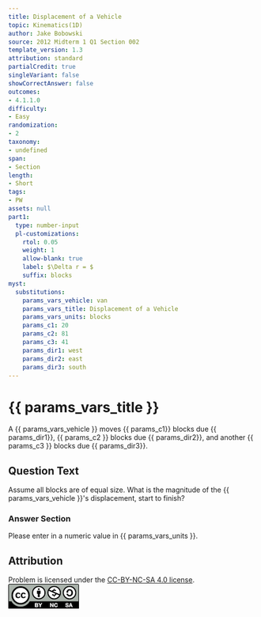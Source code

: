```yaml
---
title: Displacement of a Vehicle
topic: Kinematics(1D)
author: Jake Bobowski
source: 2012 Midterm 1 Q1 Section 002
template_version: 1.3
attribution: standard
partialCredit: true
singleVariant: false
showCorrectAnswer: false
outcomes:
- 4.1.1.0
difficulty:
- Easy
randomization:
- 2
taxonomy:
- undefined
span:
- Section
length:
- Short
tags:
- PW
assets: null
part1:
  type: number-input
  pl-customizations:
    rtol: 0.05
    weight: 1
    allow-blank: true
    label: $\Delta r = $
    suffix: blocks
myst:
  substitutions:
    params_vars_vehicle: van
    params_vars_title: Displacement of a Vehicle
    params_vars_units: blocks
    params_c1: 20
    params_c2: 81
    params_c3: 41
    params_dir1: west
    params_dir2: east
    params_dir3: south
---
```

# {{ params_vars_title }}
A {{ params_vars_vehicle }} moves {{ params_c1}} blocks due {{ params_dir1}}, {{ params_c2 }} blocks due {{ params_dir2}}, and another {{ params_c3 }} blocks due {{ params_dir3}}.

## Question Text

Assume all blocks are of equal size. What is the magnitude of the {{ params_vars_vehicle }}'s displacement, start to finish?

### Answer Section

Please enter in a numeric value in {{ params_vars_units }}.

## Attribution

Problem is licensed under the [CC-BY-NC-SA 4.0 license](https://creativecommons.org/licenses/by-nc-sa/4.0/).<br> ![The Creative Commons 4.0 license requiring attribution-BY, non-commercial-NC, and share-alike-SA license.](https://raw.githubusercontent.com/firasm/bits/master/by-nc-sa.png)